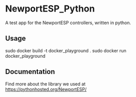 # NewportESP_Python

A test app for the NewportESP controllers, written in python.

## Usage

sudo docker build -t docker_playground .
sudo docker run docker_playground

## Documentation

Find more about the library we used at https://pythonhosted.org/NewportESP/